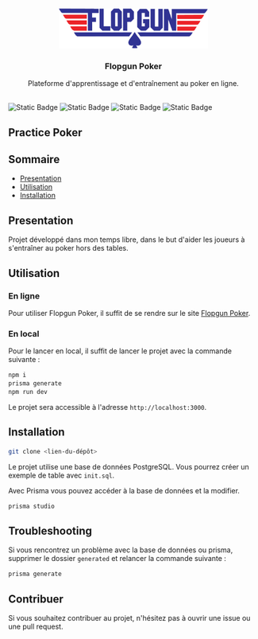 <p align="center">
<br>
  <a href="https://flopgun-poker.vercel.app/">
    <img src="public/images/flopgun.png" alt="Flopgun Poker logo" width="300">
  </a>
</p>

<h3 align="center">Flopgun Poker</h3>

<p align="center">
  Plateforme d'apprentissage et d'entraînement au poker en ligne.
  <br>
  <br>
</p>

![Static Badge](https://img.shields.io/badge/personal_project-brown)
![Static Badge](https://img.shields.io/badge/langage-Typescript-blue)
![Static Badge](https://img.shields.io/badge/framework-React.js-purple)
![Static Badge](https://img.shields.io/badge/framework-Next.js-yellow)

## Practice Poker

## Sommaire

- [Presentation](#presentation)
- [Utilisation](#utilisation)
- [Installation](#installation)

## Presentation

Projet développé dans mon temps libre, dans le but d'aider les joueurs à s'entraîner au poker hors des tables.

## Utilisation

### En ligne

Pour utiliser Flopgun Poker, il suffit de se rendre sur le site [Flopgun Poker](https://flopgun-poker.vercel.app/).

### En local

Pour le lancer en local, il suffit de lancer le projet avec la commande suivante :

```bash
npm i
prisma generate
npm run dev
```

Le projet sera accessible à l'adresse `http://localhost:3000`.

## Installation

```bash
git clone <lien-du-dépôt>
```

Le projet utilise une base de données PostgreSQL. Vous pourrez créer un exemple de table avec `init.sql`.

Avec Prisma vous pouvez accéder à la base de données et la modifier.

```bash
prisma studio
```

## Troubleshooting

Si vous rencontrez un problème avec la base de données ou prisma, supprimer le dossier `generated` et relancer la commande suivante :

```bash
prisma generate
```

## Contribuer

Si vous souhaitez contribuer au projet, n'hésitez pas à ouvrir une issue ou une pull request.
